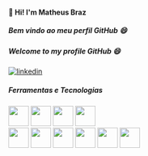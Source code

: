 #### 👋 Hi! I'm Matheus Braz
##### Bem vindo ao meu perfil GitHub 😄
##### Welcome to my profile GitHub 😄

<a href="https://www.linkedin.com/in/matheushenriquebraz/">
 <img src="https://img.shields.io/badge/linkedin-%230077B5.svg?style=for-the-badge&logo=linkedin&logoColor=white"
  alt="linkedin"/>
</a> 

##### Ferramentas e Tecnologias
<div>
 <img height="40px" width="40px" src="https://cdn.jsdelivr.net/gh/devicons/devicon/icons/php/php-original.svg" />
 <img height="40px" width="40px" src="https://cdn.jsdelivr.net/gh/devicons/devicon/icons/laravel/laravel-plain.svg" />
 <img height="40px" width="40px" src="https://cdn.jsdelivr.net/gh/devicons/devicon/icons/javascript/javascript-original.svg" />
 <img height="40px" width="40px" src="https://cdn.jsdelivr.net/gh/devicons/devicon/icons/postgresql/postgresql-original.svg" />
</div>
<div>
 <img height="40px" width="40px" src="https://cdn.jsdelivr.net/gh/devicons/devicon/icons/nodejs/nodejs-original.svg" />
 <img height="40px" width="40px" src="https://cdn.jsdelivr.net/gh/devicons/devicon/icons/react/react-original.svg" />
 <img height="40px" width="40px" src="https://cdn.jsdelivr.net/gh/devicons/devicon/icons/meteor/meteor-original.svg" />
 <img height="40px" width="40px" src="https://cdn.jsdelivr.net/gh/devicons/devicon/icons/mysql/mysql-original.svg" />
 <img height="40px" width="40px" src="https://cdn.jsdelivr.net/gh/devicons/devicon/icons/oracle/oracle-original.svg" />
 <img height="40px" width="40px" src="https://cdn.jsdelivr.net/gh/devicons/devicon/icons/typescript/typescript-original.svg" /> 
</div>


        
          

 
<!--
**mhmBraz/mhmBraz** is a ✨ _special_ ✨ repository because its `README.md` (this file) appears on your GitHub profile.

Here are some ideas to get you started:

- 🔭 I’m currently working on ...
- 🌱 I’m currently learning ...
- 👯 I’m looking to collaborate on ...
- 🤔 I’m looking for help with ...
- 💬 Ask me about ...
- 📫 How to reach me: ...
- 😄 Pronouns: ...
- ⚡ Fun fact: ...
-->
